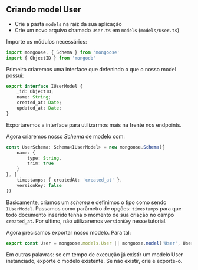 ## Criando model User

- Crie a pasta `models` na raiz da sua aplicação
- Crie um novo arquivo chamado `User.ts` em `models` (`models/User.ts`)

Importe os módulos necessários:

```ts
import mongoose, { Schema } from 'mongoose'
import { ObjectID } from 'mongodb'
```

Primeiro criaremos uma interface que defenindo o que o nosso model possui:

```ts
export interface IUserModel {
    _id: ObjectID;
    name: String;
    created_at: Date;
    updated_at: Date;
}
```

Exportaremos a interface para utilizarmos mais na frente nos endpoints.

Agora criaremos nosso *Schema* de modelo com:

```ts
const UserSchema: Schema<IUserModel> = new mongoose.Schema({
    name: {
        type: String,
        trim: true
    }
}, {
    timestamps: { createdAt: 'created_at' },
    versionKey: false
})
```

Basicamente, criamos um *schema* e definimos o tipo como sendo `IUserModel`. Passamos como parâmetro de opções: `timestamps` para que todo documento inserido tenha o momento de sua criação no campo `created_at`. Por último, não utilizaremos `versionKey` nesse tutorial.

Agora precisamos exportar nosso modelo. Para tal:

```ts
export const User = mongoose.models.User || mongoose.model('User', UserSchema)
```

Em outras palavras: se em tempo de execução já existir um modelo User instanciado, exporte o modelo existente. Se não existir, crie e exporte-o.
